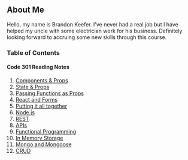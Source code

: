 ## About Me

Hello, my name is Brandon Keefer. I've never had a real job but I have helped my uncle with some electrician work for
his business. Definitely looking forward to accruing some new skills through this course.

### Table of Contents

#### Code 301 Reading Notes

1. [Components & Props](./notes/components.md)
2. [State & Props](./notes/state.md)
3. [Passing Functions as Props](./notes/funcs.md)
4. [React and Forms](./notes/forms.md)
5. [Putting it all together](./notes/together.md)
6. [Node.js](./notes/node.md)
7. [REST](./notes/rest.md)
8. [APIs](./notes/apis.md)
9. [Functional Programming](./notes/functional.md)
10. [In Memory Storage](./notes/memory.md)
11. [Mongo and Mongoose](./notes/mongo.md)
12. [CRUD](./notes/crud.md)
